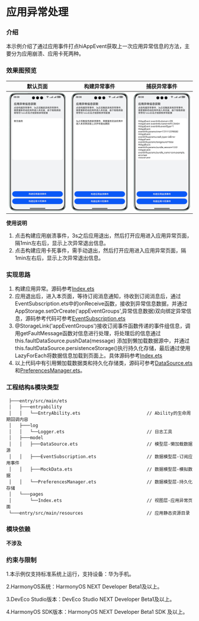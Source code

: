 # 应用异常处理

### 介绍

本示例介绍了通过应用事件打点hiAppEvent获取上一次应用异常信息的方法，主要分为应用崩溃、应用卡死两种。

### 效果图预览
| 默认页面                                  | 构建异常事件                                | 捕获异常事件                                |
|---------------------------------------|---------------------------------------|---------------------------------------|
| ![](screenshots/device/Preview_1.png) | ![](screenshots/device/Preview_2.png) | ![](screenshots/device/Preview_3.png) |

**使用说明**

1. 点击构建应用崩溃事件，3s之后应用退出，然后打开应用进入应用异常页面，隔1min左右后，显示上次异常退出信息。 
2. 点击构建应用卡死事件，需手动退出，然后打开应用进入应用异常页面，隔1min左右后，显示上次异常退出信息。

### 实现思路

1. 构建应用异常。源码参考[Index.ets](./entry/src/main/ets/pages/Index.ets)
2. 应用退出后，进入本页面，等待订阅消息通知，待收到订阅消息后，通过EventSubscription.ets中的onReceive函数，接收到异常信息数据，并通过AppStorage.setOrCreate('appEventGroups',异常信息数据)双向绑定异常信息，源码参考代码可参考[EventSubscription.ets](./entry/src/main/ets/model/EventSubscription.ets)
3. @StorageLink('appEventGroups')接收订阅事件函数传递的事件组信息，调用getFaultMessage函数对信息进行处理，将处理后的信息通过 this.faultDataSource.pushData(message) 添加到懒加载数据源中，并通过this.faultDataSource.persistenceStorage()执行持久化存储，最后通过使用LazyForEach将数据信息加载到页面上。具体源码参考[Index.ets](./entry/src/main/ets/pages/Index.ets)
4. 以上代码中有引用懒加载数据类和持久化存储类，源码可参考[DataSource.ets](./entry/src/main/ets/model/DataSource.ets)和[PreferencesManager.ets](./entry/src/main/ets/model/PreferencesManager.ets)。

### 工程结构&模块类型

   ```
    ├───entry/src/main/ets                             
    │   ├───entryability
    │   │   └──EntryAbility.ets                         // Ability的生命周期回调内容
    │   ├───log
    │   │   └──Logger.ets                               // 日志工具
    │   ├───model
    │   │   ├───DataSource.ets                          // 模型层-懒加载数据源
    │   │   ├───EventSubscription.ets                   // 数据模型层-订阅应用事件
    │   │   ├───MockData.ets                            // 数据模型层-模拟数据
    │   │   └──PreferencesManager.ets                   // 数据模型层-持久化存储
    │   └───pages
    │       └──Index.ets                                // 视图层-应用异常页面
    └───entry/src/main/resources                        // 应用静态资源目录
   ```

### 模块依赖

**不涉及**

### 约束与限制

1.本示例仅支持标准系统上运行，支持设备：华为手机。

2.HarmonyOS系统：HarmonyOS NEXT Developer Beta1及以上。

3.DevEco Studio版本：DevEco Studio NEXT Developer Beta1及以上。

4.HarmonyOS SDK版本：HarmonyOS NEXT Developer Beta1 SDK 及以上。